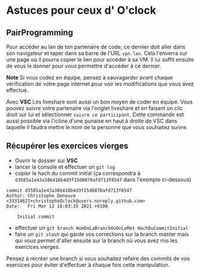 # Astuces pour ceux d' O'clock

## PairProgramming

Pour accéder au lan de ton partenaire de code, ce dernier doit aller dans son navigateur et taper dans sa barre de l'URL `vpn.lan`. Cela l'enverra sur une page où il pourra copier le lien pour accéder à sa VM. Il lui suffit ensuite de vous le donner pour vous permettre d'accéder à ce dernier.

**Note** Si vous codez en équipe, pensez à sauvagarder avant chaque vérification de votre page internet pour voir les modifications que vous avez effectué.

Avec **VSC** Les liveshare sont aussi un bon moyen de coder en équipe. Vous pouvez suivre votre partenaire via l'onglet liveshare et en faisant un clic droit sur lui et sélectionner `suivre ce participant`. Cette commande est aussi possible via l'icône d'une punaise en haut à droite de VSC dans laquelle il faudra mettre le nom de la personne que vous souhaitez suivre.

## Récupérer les exercices vierges

- Ouvrir le dossier sur **VSC**
- lancer la console et effectuer un `git log`
- copier le hach du commit initial (ça correspondra à `d3585a1e43a386416b4d3f15d8870afd713f8547` dans l'exemple ci-dessous)

```
commit d3585a1e43a386416b4d3f15d8870afd713f8547
Author: Christophe Deneuve <33314621+christopheOclock@users.noreply.github.com>
Date:   Fri Mar 12 18:03:35 2021 +0100

    Initial commit
```

- effectuer un `git branch NomDeLaBranchOùOnLeMet HachDuCommitInitial`
- faire un `git stash` qui garde vos corrections sur la branch master mais qui vous permet d'aller ensuite sur la branch où vous avez mis les exercices vierges.

Pensez à recréer une branch si vous souhaitez refaire des commits de vos exercices pour éviter d'effectuer à chaque fois cette manipulation. 